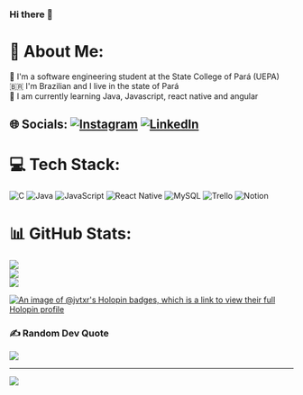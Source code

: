 ### Hi there 👋
# 💫 About Me:
🔭 I'm a software engineering student at the State College of Pará (UEPA)<br>🇧🇷    I'm Brazilian and I live in the state of Pará<br>🌱 I am currently learning Java, Javascript, react native and angular<br>


## 🌐 Socials: [![Instagram](https://img.shields.io/badge/Instagram-%23E4405F.svg?logo=Instagram&logoColor=white)](https://instagram.com/jvictor_xx2) [![LinkedIn](https://img.shields.io/badge/LinkedIn-%230077B5.svg?logo=linkedin&logoColor=white)](https://linkedin.com/in/jvictorsdias) 

# 💻 Tech Stack:
![C](https://img.shields.io/badge/c-%2300599C.svg?style=for-the-badge&logo=c&logoColor=white) ![Java](https://img.shields.io/badge/java-%23ED8B00.svg?style=for-the-badge&logo=java&logoColor=white) ![JavaScript](https://img.shields.io/badge/javascript-%23323330.svg?style=for-the-badge&logo=javascript&logoColor=%23F7DF1E) ![React Native](https://img.shields.io/badge/react_native-%2320232a.svg?style=for-the-badge&logo=react&logoColor=%2361DAFB) ![MySQL](https://img.shields.io/badge/mysql-%2300f.svg?style=for-the-badge&logo=mysql&logoColor=white) ![Trello](https://img.shields.io/badge/Trello-%23026AA7.svg?style=for-the-badge&logo=Trello&logoColor=white) ![Notion](https://img.shields.io/badge/Notion-%23000000.svg?style=for-the-badge&logo=notion&logoColor=white)
# 📊 GitHub Stats:
![](https://github-readme-stats.vercel.app/api?username=jvtxr&theme=dark&hide_border=false&include_all_commits=false&count_private=false)<br/>
![](https://github-readme-streak-stats.herokuapp.com/?user=jvtxr&theme=dark&hide_border=false)<br/>
![](https://github-readme-stats.vercel.app/api/top-langs/?username=jvtxr&theme=dark&hide_border=false&include_all_commits=false&count_private=false&layout=compact)

[![An image of @jvtxr's Holopin badges, which is a link to view their full Holopin profile](https://holopin.me/jvtxr)](https://holopin.io/@jvtxr)

### ✍️ Random Dev Quote
![](https://quotes-github-readme.vercel.app/api?type=horizontal&theme=gruvbox)

---
[![](https://visitcount.itsvg.in/api?id=jvtxr&icon=5&color=3)](https://visitcount.itsvg.in)

<!-- Proudly created with GPRM ( https://gprm.itsvg.in ) -->
